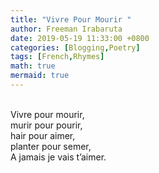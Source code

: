 ```yaml
---
title: "Vivre Pour Mourir "
author: Freeman Irabaruta
date: 2019-05-19 11:33:00 +0800
categories: [Blogging,Poetry]
tags: [French,Rhymes]
math: true
mermaid: true
---
```

<br>
Vivre pour mourir, <br>
murir pour pourir, <br>
hair pour aimer, <br>
planter pour semer, <br>
A jamais je vais t’aimer. <br>
